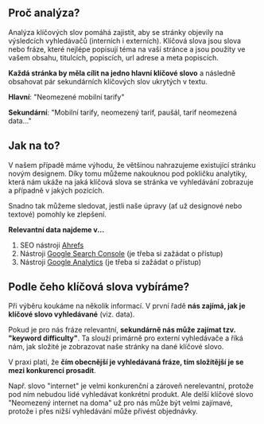 ## Proč analýza?

Analýza klíčových slov pomáhá zajistit, aby se stránky objevily na výsledcích vyhledávačů (interních i externích). Klíčová slova jsou slova nebo fráze, které nejlépe popisují téma na vaší stránce a jsou použity ve vašem obsahu, titulcích, popiscích, url adrese a meta popiscích.

**Každá stránka by měla cílit na jedno hlavní klíčové slovo** a následně obsahovat pár sekundárních klíčových slov ukrytých v textu.

**Hlavní**: "Neomezené mobilní tarify"

**Sekundární**: "Mobilní tarify, neomezený tarif, paušál, tarif neomezená data..."

## Jak na to?

V našem případě máme výhodu, že většinou nahrazujeme existující stránku novým designem. Díky tomu můžeme nakouknou pod pokličku analytiky, která nám ukáže na jaká klíčová slova se stránka ve vyhledávání zobrazuje a případně v jakých pozicích.

Snadno tak můžeme sledovat, jestli naše úpravy (ať už designové nebo textové) pomohly ke zlepšení.

**Relevantní data najdeme v...**

1. SEO nástroji [Ahrefs](https://app.ahrefs.com/user/login)
1. Nástroji [Google Search Console](https://search.google.com/) (je třeba si zažádat o přístup)
1. Nástroji [Google Analytics](https://app.ahrefs.com/user/login) (je třeba si zažádat o přístup)

## Podle čeho klíčová slova vybíráme?

Při výběru koukáme na několik informací. V první řadě **nás zajímá, jak je klíčové slovo vyhledávané** (viz. data).

Pokud je pro nás fráze relevantní, **sekundárně nás může zajímat tzv. "keyword difficulty"**. Ta slouží primárně pro externí vyhledávače a říká nám, jak složité je zobrazovat naše stránky na dané klíčové slovo.

V praxi platí, že **čím obecnější je vyhledávaná fráze, tím složítější je se mezi konkurencí prosadit**.

Např. slovo "internet" je velmi konkurenční a zároveň nerelevantní, protože pod ním nebudou lidé vyhledávat konkrétní produkt. Ale delší klíčové slovo "Neomezený internet na doma" už pro nás může být velmi zajímavé, protože i přes nižší vyhledávání může přivést objednávky.
